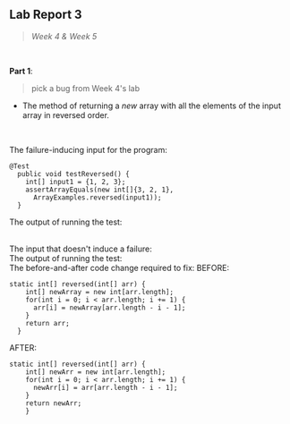## Lab Report 3
> *Week 4 & Week 5*

<br />

**Part 1**: 
> pick a bug from Week 4's lab

- The method of returning a *new* array with all the elements of
  the input array in reversed order.

<br />

The failure-inducing input for the program:

```
@Test
  public void testReversed() {
    int[] input1 = {1, 2, 3};
    assertArrayEquals(new int[]{3, 2, 1}, 
      ArrayExamples.reversed(input1));
  }
```
The output of running the test:



<br />
The input that doesn't induce a failure:

<br />
The output of running the test:

<br />
The before-and-after code change required to fix:
BEFORE:

```
static int[] reversed(int[] arr) {
    int[] newArray = new int[arr.length];
    for(int i = 0; i < arr.length; i += 1) {
      arr[i] = newArray[arr.length - i - 1];
    }
    return arr;
  }
```

AFTER:

```
static int[] reversed(int[] arr) {
    int[] newArr = new int[arr.length];
    for(int i = 0; i < arr.length; i += 1) {
      newArr[i] = arr[arr.length - i - 1];
    }
    return newArr; 
    }
```
